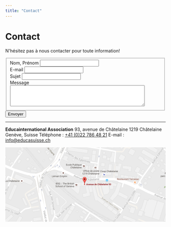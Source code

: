 ```yaml
---
title: "Contact"
---
```


# Contact

N'hésitez pas à nous contacter pour toute information!


<form action="https://formspree.io/xjvqajvx" method="POST" accept-charset="utf-8">
  <input type="text" name="_gotcha" style="display: none">
  <fieldset id="form-message" class="ba b--transparent ph0 mh0">
    <div class="mt3">
      <label class="db fw4 lh-copy f6" for="name">Nom, Prénom</label>
      <input class="pa2 input-reset ba bg-transparent w-100 measure" type="text" name="name" id="name">
    </div>
    <div class="mt3">
      <label class="db fw4 lh-copy f6" for="email-address">E-mail</label>
      <input class="pa2 input-reset ba bg-transparent w-100 measure" type="email" name="_replyto" id="email-address">
    </div>
    <div class="mt3">
      <label class="db fw4 lh-copy f6" for="subject">Sujet</label>
      <input class="pa2 input-reset ba bg-transparent w-100 measure" type="text" name="_subject" id="subject">
    </div>
    <div class="mt3">
      <label class="db fw4 lh-copy f6" for="message">Message</label>
      <textarea class="pa2 input-reset ba bg-transparent w-100 measure" rows="4" cols="50" name="message" id="message"></textarea>
    </div>
  </fieldset>
  <div class="mt3">
    <input class="b ph3 pv2 input-reset ba b--black bg-transparent grow pointer f6" type="submit" value="Envoyer">
  </div>
</form>

<hr class="mv5">

**Educainternational Association**
93, avenue de Châtelaine
1219 Châtelaine
Genève, Suisse
Téléphone : [+41 (0)22 786 48 21](tel:+412278648121)
E-mail : [info@educasuisse.ch](mailto:info@educasuisse.ch)

[![Contact map](/img/contact/contact-map.png)](https://www.google.ch/maps/place/Educasuisse+Association/@46.2111207,6.1093313,17z/data=!3m1!4b1!4m5!3m4!1s0x478c64baf93b3f3f:0xb3d220b9652dfd06!8m2!3d46.211117!4d6.11152)
